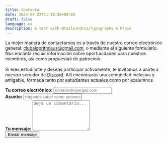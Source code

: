 ```yaml
---
title: Contacto
date: 2024-08-22T11:18:36+08:00
draft: false
language: es
description: A test with @tailwindcss/typography & Prose
---
```


<!-- @format -->

<section class="lg:pb-24">
  <div class="max-w-screen-md px-4 mx-auto">
       <p class="mb-8 font-light text-center text-gray-500 lg:mb-16 dark:text-gray-400 sm:text-xl">
        La mejor manera de contactarnos es a través de nuestro correo electrónico general: <a href="mailto:clubalgoritmiaus@gmail.com" class="text-indigo-600 hover:underline">clubalgoritmiaus@gmail.com</a>, o mediante el siguiente formulario. Nos encanta recibir información sobre oportunidades para nuestros miembros, así como propuestas de patrocinio.
        <br><br>
        Si eres estudiante y deseas participar activamente, te invitamos a unirte a nuestro servidor de <a href="https://discord.gg/gEbbJrzEYZ" class="text-indigo-600 hover:underline">Discord</a>. Allí encontrarás una comunidad inclusiva y amigable, formada tanto por estudiantes actuales como por exalumnos.
      </p>
      <form name="contact" action="https://formsubmit.co/clubslgoritmiaus@gmail.com" method="POST" class="space-y-8">
          <div class="my-4">
              <label for="email" class="block mb-2 font-medium text-gray-900 text-md dark:text-gray-300"><strong>Tu correo electrónico:</strong></label>
              <input type="email" name="email" class="shadow-sm bg-gray-50 border border-gray-300 text-gray-900 text-md rounded-lg focus:ring-indigo-500 focus:border-indigo-500 block w-full p-2.5 dark:bg-gray-700 dark:border-gray-600 dark:placeholder-gray-400 dark:text-white dark:focus:ring-indigo-500 dark:focus:border-indigo-500 dark:shadow-sm-light" placeholder="nombre@ejemplo.com" required>
          </div>
          <div class="my-4">
              <label for="subject" class="block mb-2 font-medium text-gray-900 text-md dark:text-gray-300"><strong>Asunto:</strong></label>
              <input type="text" name="subject" class="block w-full p-3 text-gray-900 border border-gray-300 rounded-lg shadow-sm text-md bg-gray-50 focus:ring-indigo-500 focus:border-indigo-500 dark:bg-gray-700 dark:border-gray-600 dark:placeholder-gray-400 dark:text-white dark:focus:ring-indigo-500 dark:focus:border-indigo-500 dark:shadow-sm-light" placeholder="Háganos saber cómo podemos ayudarte" required>
          </div>
          <div class="my-4 sm:col-span-2">
              <label for="message" class="block mb-2 font-medium text-gray-900 text-md dark:text-gray-400"><strong>Tu mensaje:</strong></label>
              <textarea id="message" name="message" rows="6" class="block p-2.5 w-full text-md text-gray-900 bg-gray-50 rounded-lg shadow-sm border border-gray-300 focus:ring-indigo-500 focus:border-indigo-500 dark:bg-gray-700 dark:border-gray-600 dark:placeholder-gray-400 dark:text-white dark:focus:ring-indigo-500 dark:focus:border-indigo-500" placeholder="Deja un comentario..."></textarea>
          </div>
          <div class="mt-6 lg:pb-16">
             <button type="submit" class="px-5 py-3 font-bold text-center text-white bg-indigo-600 rounded-lg text-md sm:w-fit hover:bg-indigo-800 focus:ring-4 focus:outline-none focus:ring-indigo-300 dark:bg-indigo-600 dark:hover:bg-indigo-700 dark:focus:ring-indigo-800">Enviar mensaje</button>
          </div>
      </form>
  </div>
</section>
